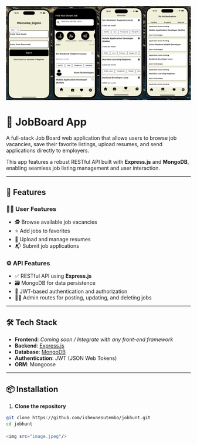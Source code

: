 <img src="image.jpeg"/>

# 💼 JobBoard App

A full-stack Job Board web application that allows users to browse job vacancies, save their favorite listings, upload resumes, and send applications directly to employers.

This app features a robust RESTful API built with **Express.js** and **MongoDB**, enabling seamless job listing management and user interaction.

---

## 🚀 Features

### 👨‍💼 User Features
- 🕵️ Browse available job vacancies
- ⭐ Add jobs to favorites
- 📄 Upload and manage resumes
- 📬 Submit job applications

### ⚙️ API Features
- ✅ RESTful API using **Express.js**
- 🗃️ MongoDB for data persistence
- 🔐 JWT-based authentication and authorization
- 🧑‍💻 Admin routes for posting, updating, and deleting jobs

---

## 🛠️ Tech Stack

- **Frontend**: _Coming soon / Integrate with any front-end framework_
- **Backend**: [Express.js](https://expressjs.com/)
- **Database**: [MongoDB](https://www.mongodb.com/)
- **Authentication**: JWT (JSON Web Tokens)
- **ORM**: Mongoose

---

## 📦 Installation

1. **Clone the repository**

```bash
git clone https://github.com/isheunesutembo/jobhunt.git
cd jobhunt

<img src="image.jpeg"/>


